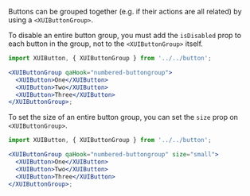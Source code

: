 Buttons can be grouped together (e.g. if their actions are all related) by using a `<XUIButtonGroup>`.

To disable an entire button group, you must add the `isDisabled` prop to each button in the group, not to the `<XUIButtonGroup>` itself.

```jsx harmony
import XUIButton, { XUIButtonGroup } from '../../button';

<XUIButtonGroup qaHook="numbered-buttongroup">
  <XUIButton>One</XUIButton>
  <XUIButton>Two</XUIButton>
  <XUIButton>Three</XUIButton>
</XUIButtonGroup>;
```

To set the size of an entire button group, you can set the `size` prop on `<XUIButtonGroup>`.

```jsx harmony
import XUIButton, { XUIButtonGroup } from '../../button';

<XUIButtonGroup qaHook="numbered-buttongroup" size="small">
  <XUIButton>One</XUIButton>
  <XUIButton>Two</XUIButton>
  <XUIButton>Three</XUIButton>
</XUIButtonGroup>;
```
